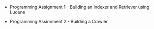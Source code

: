 - Programming Assignment 1 - Building an Indexer and Retriever using Lucene

- Programming Assinnment 2 - Building a Crawler 
